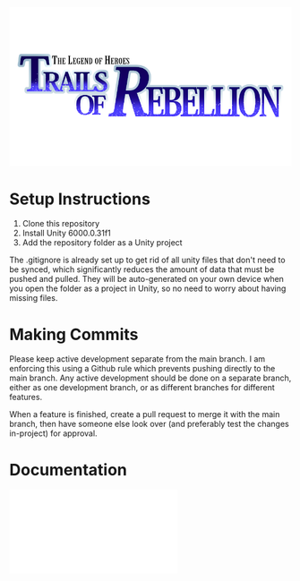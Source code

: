 ![Trails of Rebellion](/Documentation/Images/ToRLogo.png)
# Setup Instructions
1. Clone this repository
2. Install Unity 6000.0.31f1
3. Add the repository folder as a Unity project

The .gitignore is already set up to get rid of all unity files that don't need to be synced, which significantly reduces the amount of data that must be pushed and pulled. They will be auto-generated on your own device when you open the folder as a project in Unity, so no need to worry about having missing files.

# Making Commits
Please keep active development separate from the main branch. I am enforcing this using a Github rule which prevents pushing directly to the main branch. Any active development should be done on a separate branch, either as one development branch, or as different branches for different features. 

When a feature is finished, create a pull request to merge it with the main branch, then have someone else look over (and preferably test the changes in-project) for approval.

# Documentation
![Table of Contents](Table%20of%20Contents.md)
